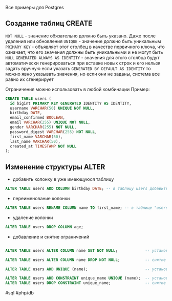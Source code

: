 
Все примеры для Postgres
## Создание таблиц CREATE

`NOT NULL` - значение обязательно должно быть указано. Даже после удаления или обновления 
`UNIQUE` - значение должно быть уникальным
`PRIMARY KEY` - объявляет этот столбец в качестве первичного ключа, что означает,  что его значения должны быть уникальными и не могут быть `NULL`
`GENERATED ALWAYS AS IDENTITY` - значения для этого столбца будут автоматически генерироваться при вставке новых строк и его нельзя задать вручную
если указать `GENERATED BY DEFAULT AS IDENTITY` то можно явно указывать значения, но если они не заданы, система все равно их сгенерирует

Ограничения можно использовать в любой комбинации
Пример:
```sql
CREATE TABLE users (
  id bigint PRIMARY KEY GENERATED IDENTITY AS IDENTITY,
  username VARCHAR(50) UNIQUE NOT NULL,
  birthday DATE,
  email_confirmed BOOLEAN,
  email VARCHAR(255) UNIQUE NOT NULL,
  gender VARCHAR(255) NOT NULL,
  password_digest VARCHAR(255) NOT NULL,
  first_name VARCHAR(50),
  last_name VARCHAR(50),
  created_at TIMESTAMP NOT NULL
);
```

## Изменение структуры ALTER

- добавить колонку в уже имеющуюся таблицу
```sql
ALTER TABLE users ADD COLUMN birthday DATE; -- в таблицу users добавить колонку с именем "birthday" и типом "date"
```

- переименование колонки
```sql
ALTER TABLE users RENAME COLUMN name TO first_name; -- в таблице "users" переименовать колонку "name" на "first_name"
```

- удаление колонки
```sql
ALTER TABLE users DROP COLUMN age;
```

- добавление и снятие ограничений
```sql

ALTER TABLE users ALTER COLUMN name SET NOT NULL;            -- установка NOT NULL через SET

ALTER TABLE users ALTER COLUMN name DROP NOT NULL;           -- снятие NOT NULL через DROP

ALTER TABLE users ADD UNIQUE (name);                         -- установка UNIQUE с автоматически сгенерированным именем

ALTER TABLE users ADD CONSTRAINT unique_name UNIQUE (name);  -- установка UNIQUE через ADD CONSTRAINT
ALTER TABLE users DROP CONSTRAINT unique_name;               -- снятие UNIQUE через DROP CONSTRAINT

```


#sql #php/db